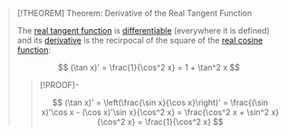 >[!THEOREM] Theorem: Derivative of the Real Tangent Function
>
>The [real tangent function](Real%20Tangent%20Function.md) is [differentiable](../../Differentiability.md) (everywhere it is defined) and its [derivative](../../Differentiability.md) is the recirpocal of the square of the [real cosine function](../Real%20Cosine%20Function/Real%20Cosine%20Function.md):
>
>$$
>(\tan x)' = \frac{1}{\cos^2 x} = 1 + \tan^2 x
>$$
>
>>[!PROOF]-
>>
>>$$
>>(\tan x)' = \left(\frac{\sin x}{\cos x}\right)' = \frac{(\sin x)'\cos x - (\cos x)'\sin x}{\cos^2 x} = \frac{\cos^2 x + \sin^2 x}{\cos^2 x} = \frac{1}{\cos^2 x}
>>$$
>>
>